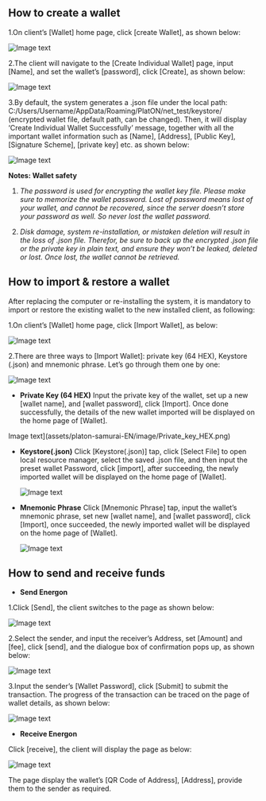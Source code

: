 
## <a name="create_wallet"></a>How to create a wallet

1.On client’s [Wallet] home page, click [create Wallet], as shown below:

![Image text](assets/platon-samurai-EN/image/Individual_wallet_creation.png)

2.The client will navigate to the [Create Individual Wallet] page, input [Name], and set the wallet’s [password], click [Create], as shown below:

![Image text](assets/platon-samurai-EN/image/Wallet_info_input.png)

3.By default, the system generates a .json file under the local path:  C:/Users/Username/AppData/Roaming/PlatON/net_test/keystore/ (encrypted wallet file, default path, can be changed). Then, it will display ‘Create Individual Wallet Successfully’ message, together with all the important wallet information such as [Name], [Address], [Public Key], [Signature Scheme], [private key] etc. as shown below:

![Image text](assets/platon-samurai-EN/image/Wallet_success.png)

**Notes: Wallet safety**

1. *The password is used for encrypting the wallet key file. Please make sure to memorize the wallet password. Lost of password means lost of your wallet,  and cannot be recovered, since the server doesn’t store your password as well. So never lost the wallet password.*

2. *Disk damage, system re-installation, or mistaken deletion will result in the loss of .json file. Therefor, be sure to back up the encrypted .json file or the private key in plain text, and ensure they won’t be leaked, deleted or lost. Once lost, the wallet cannot be retrieved.*


## <a name="import_wallet"></a>How to import & restore a wallet
 After replacing the computer or re-installing the system, it is mandatory to import or restore the existing wallet to the new installed client, as following: 

1.On client’s [Wallet] home page, click [Import Wallet], as below:

![Image text](assets/platon-samurai-EN/image/Wallet_importation.png)

2.There are three ways to [Import Wallet]: private key (64 HEX), Keystore (.json) and mnemonic phrase. Let’s go through them one by one:

![Image text](assets/platon-samurai-EN/image/Three_type_importation.png)






























































- **Private Key (64 HEX)**
Input the private key of the wallet, set up a new [wallet name], and [wallet password], click [Import]. Once done successfully, the details of the new wallet imported will be displayed on the home page of [Wallet].

 Image text](assets/platon-samurai-EN/image/Private_key_HEX.png)






























































- **Keystore(.json)**
Click [Keystore(.json)] tap, click [Select File] to open local resource manager, select the saved .json file, and then input the preset wallet Password, click [import], after succeeding, the newly imported wallet will be displayed on the home page of [Wallet]. 

    ![Image text](assets/platon-samurai-EN/image/Private_key_keystore.png)






























































- **Mnemonic Phrase**
Click [Mnemonic Phrase] tap, input the wallet’s mnemonic phrase, set new [wallet name], and [wallet password], click [Import], once succeeded, the newly imported wallet will be displayed on the home page of [Wallet]. 

    ![Image text](assets/platon-samurai-EN/image/Private_keyemonic_phrase-cn.png)


## <a name="send_recv_atp"></a>How to send and receive funds






























































- **Send Energon**

1.Click [Send], the client switches to the page as shown below:

![Image text](assets/platon-samurai-EN/image/Send_wallet.png)

2.Select the sender, and input the receiver’s Address, set [Amount] and [fee], click [send], and the dialogue box of confirmation pops up, as shown below:

![Image text](assets/platon-samurai-EN/image/Send_confirm-wallet.png)

3.Input the sender’s [Wallet Password], click [Submit] to submit the transaction. The progress of the transaction can be traced on the page of wallet details, as shown below:

![Image text](assets/platon-samurai-EN/image/Wallet_detail_transactions.png)






























































- **Receive Energon**

Click [receive], the client will display the page as below:

![Image text](assets/platon-samurai-EN/image/QR_code.png)

The page display the wallet’s [QR Code of Address], [Address], provide them to the sender as required.



